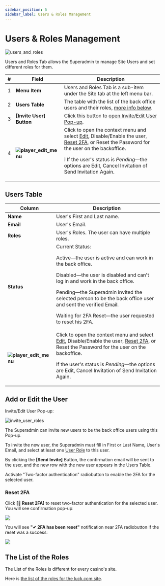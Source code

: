 ```yaml
---
sidebar_position: 5
sidebar_label: Users & Roles Management
---
```


# Users & Roles Management

![users_and_roles](https://i.imgur.com/JNkbqvu.png)

Users and Roles Tab allows the Superadmin to manage Site Users and set different roles for them.

| # | Field | Description |
|-|-|-|
| 1 | **Menu Item** | Users and Roles Tab is a sub-item under the Site tab at the left menu bar. |
| 2 | **Users Table** | The table with the list of the back office users and their roles, [more info below](#users-table). |
| 3 | **[Invite User] Button** | Click this button to [open Invite/Edit User Pop-up](#add-or-edit-the-user). |
| 4 | **![player_edit_menu](https://i.imgur.com/HrALxrY.png)** | Click to open the context menu and select [Edit](#add-or-edit-the-user), Disable/Enable the user, [Reset 2FA](#reset-2fa), or Reset the Password for the user on the backoffice.<p>❕ If the user's status is *Pending*&mdash;the options are Edit, Cancel Invitation of Send Invitation Again.</p> |

## Users Table

| Column | Description |
|-|-|
| **Name** | User's First and Last name. |
| **Email** | User's Email. |
| **Roles** | User's Roles. The user can have multiple roles. |
| **Status** | Current Status:<p>Active&mdash;the user is active and can work in the back office.</p><p>Disabled&mdash;the user is disabled and can't log in and work in the back office.</p><p>Pending&mdash;the Superadmin invited the selected person to be the back office user and sent the verified Email.</p><p>Waiting for 2FA Reset&mdash;the user requested to reset his 2FA.</p> |
| **![player_edit_menu](https://i.imgur.com/HrALxrY.png)** | Click to open the context menu and select [Edit](#add-or-edit-the-user), Disable/Enable the user, [Reset 2FA](#reset-2fa), or Reset the Password for the user on the backoffice.<p>If the user's status is *Pending*&mdash;the options are Edit, Cancel Invitation of Send Invitation Again.</p> |

## Add or Edit the User

Invite/Edit User Pop-up:

![invite_user_roles](https://i.imgur.com/arINLGW.png)

The Superadmin can invite new users to be the back office users using this Pop-up.

To invite the new user, the Superadmin must fill in First or Last Name, User's Email, and select at least one [User Role](#the-list-of-roles) to this user.

By clicking the **[Send Invite]** Button, the confirmation email will be sent to the user, and the new row with the new user appears in the Users Table.

Activate "Two-factor authentication" radiobutton to enable the 2FA for the selected user.

### Reset 2FA

Click **[🔁 Reset 2FA]** to reset two-factor authentication for the selected user. You will see confirmation pop-up:

![](https://i.imgur.com/8InYWZY.png)

You will see **"✔ 2FA has been reset"** notification near 2FA radiobutton if the reset was a success:

![](https://i.imgur.com/M9f3nSO.png)

## The List of the Roles

The List of the Roles is different for every casino's site.

Here is [the list of the roles for the luck.com site](https://confluence.skywindgroup.com/pages/viewpage.action?spaceKey=sw360&title=Back+Office.+Users+and+Roles#BackOffice.UsersandRoles-TheListoftheRoles).